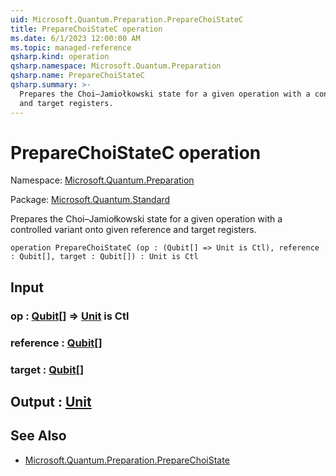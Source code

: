 ```yaml
---
uid: Microsoft.Quantum.Preparation.PrepareChoiStateC
title: PrepareChoiStateC operation
ms.date: 6/1/2023 12:00:00 AM
ms.topic: managed-reference
qsharp.kind: operation
qsharp.namespace: Microsoft.Quantum.Preparation
qsharp.name: PrepareChoiStateC
qsharp.summary: >-
  Prepares the Choi–Jamiołkowski state for a given operation with a controlled variant onto given reference
  and target registers.
---
```


# PrepareChoiStateC operation

Namespace: [Microsoft.Quantum.Preparation](xref:Microsoft.Quantum.Preparation)

Package: [Microsoft.Quantum.Standard](https://nuget.org/packages/Microsoft.Quantum.Standard)


Prepares the Choi–Jamiołkowski state for a given operation with a controlled variant onto given referenceand target registers.

```qsharp
operation PrepareChoiStateC (op : (Qubit[] => Unit is Ctl), reference : Qubit[], target : Qubit[]) : Unit is Ctl
```


## Input

### op : [Qubit](xref:microsoft.quantum.qsharp.valueliterals#qubit-literals)[] => [Unit](xref:microsoft.quantum.qsharp.valueliterals#unit-literal)  is Ctl




### reference : [Qubit](xref:microsoft.quantum.qsharp.valueliterals#qubit-literals)[]




### target : [Qubit](xref:microsoft.quantum.qsharp.valueliterals#qubit-literals)[]





## Output : [Unit](xref:microsoft.quantum.qsharp.valueliterals#unit-literal)



## See Also

- [Microsoft.Quantum.Preparation.PrepareChoiState](xref:Microsoft.Quantum.Preparation.PrepareChoiState)